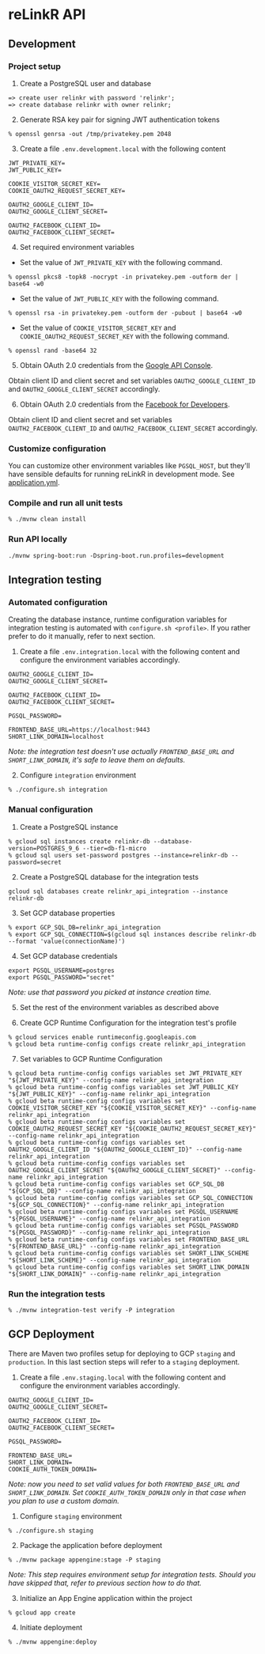 # reLinkR API

## Development

### Project setup

1. Create a PostgreSQL user and database
```
=> create user relinkr with password 'relinkr';
=> create database relinkr with owner relinkr;
```

2. Generate RSA key pair for signing JWT authentication tokens
```
% openssl genrsa -out /tmp/privatekey.pem 2048
```

3. Create a file `.env.development.local` with the following content

```
JWT_PRIVATE_KEY=
JWT_PUBLIC_KEY=

COOKIE_VISITOR_SECRET_KEY=
COOKIE_OAUTH2_REQUEST_SECRET_KEY=

OAUTH2_GOOGLE_CLIENT_ID=
OAUTH2_GOOGLE_CLIENT_SECRET=

OAUTH2_FACEBOOK_CLIENT_ID=
OAUTH2_FACEBOOK_CLIENT_SECRET=
```

4. Set required environment variables

- Set the value of `JWT_PRIVATE_KEY` with the following command.

```
% openssl pkcs8 -topk8 -nocrypt -in privatekey.pem -outform der | base64 -w0
```

- Set the value of `JWT_PUBLIC_KEY` with the following command.

```
% openssl rsa -in privatekey.pem -outform der -pubout | base64 -w0
```

- Set the value of `COOKIE_VISITOR_SECRET_KEY` and `COOKIE_OAUTH2_REQUEST_SECRET_KEY` with the following command.

```
% openssl rand -base64 32
```

5. Obtain OAuth 2.0 credentials from the [Google API Console](https://console.developers.google.com/apis/credentials).

Obtain client ID and client secret and set variables `OAUTH2_GOOGLE_CLIENT_ID` and `OAUTH2_GOOGLE_CLIENT_SECRET` accordingly.

6. Obtain OAuth 2.0 credentials from the [Facebook for Developers](https://developers.facebook.com/apps/).

Obtain client ID and client secret and set variables `OAUTH2_FACEBOOK_CLIENT_ID` and `OAUTH2_FACEBOOK_CLIENT_SECRET` accordingly.

### Customize configuration

You can customize other environment variables like `PGSQL_HOST`, but they'll have sensible defaults for running reLinkR in development mode.
See [application.yml](src/main/resources/application.yml).

### Compile and run all unit tests

```
% ./mvnw clean install
```

### Run API locally
```
./mvnw spring-boot:run -Dspring-boot.run.profiles=development
```

## Integration testing

### Automated configuration

Creating the database instance, runtime configuration variables for integration testing is automated
with `configure.sh <profile>`. If you rather prefer to do it manually, refer to next section.

1. Create a file `.env.integration.local` with the following content and configure the environment
variables accordingly. 

```
OAUTH2_GOOGLE_CLIENT_ID=
OAUTH2_GOOGLE_CLIENT_SECRET=

OAUTH2_FACEBOOK_CLIENT_ID=
OAUTH2_FACEBOOK_CLIENT_SECRET=

PGSQL_PASSWORD=

FRONTEND_BASE_URL=https://localhost:9443
SHORT_LINK_DOMAIN=localhost
```

_Note: the integration test doesn't use actually `FRONTEND_BASE_URL` and `SHORT_LINK_DOMAIN`,
it's safe to leave them on defaults._ 

2. Configure `integration` environment

```
% ./configure.sh integration
```

### Manual configuration

1. Create a PostgreSQL instance

```
% gcloud sql instances create relinkr-db --database-version=POSTGRES_9_6 --tier=db-f1-micro
% gcloud sql users set-password postgres --instance=relinkr-db --password=secret
```

2. Create a PostgreSQL database for the integration tests

```
gcloud sql databases create relinkr_api_integration --instance relinkr-db
```

3. Set GCP database properties

```
% export GCP_SQL_DB=relinkr_api_integration
% export GCP_SQL_CONNECTION=$(gcloud sql instances describe relinkr-db --format 'value(connectionName)')
```

4. Set GCP database credentials

```
export PGSQL_USERNAME=postgres
export PGSQL_PASSWORD="secret"
```

_Note: use that password you picked at instance creation time._
 
5. Set the rest of the environment variables as described above

6. Create GCP Runtime Configuration for the integration test's profile

```
% gcloud services enable runtimeconfig.googleapis.com
% gcloud beta runtime-config configs create relinkr_api_integration
```

7. Set variables to GCP Runtime Configuration

```
% gcloud beta runtime-config configs variables set JWT_PRIVATE_KEY "${JWT_PRIVATE_KEY}" --config-name relinkr_api_integration
% gcloud beta runtime-config configs variables set JWT_PUBLIC_KEY "${JWT_PUBLIC_KEY}" --config-name relinkr_api_integration
% gcloud beta runtime-config configs variables set COOKIE_VISITOR_SECRET_KEY "${COOKIE_VISITOR_SECRET_KEY}" --config-name relinkr_api_integration
% gcloud beta runtime-config configs variables set COOKIE_OAUTH2_REQUEST_SECRET_KEY "${COOKIE_OAUTH2_REQUEST_SECRET_KEY}" --config-name relinkr_api_integration
% gcloud beta runtime-config configs variables set OAUTH2_GOOGLE_CLIENT_ID "${OAUTH2_GOOGLE_CLIENT_ID}" --config-name relinkr_api_integration
% gcloud beta runtime-config configs variables set OAUTH2_GOOGLE_CLIENT_SECRET "${OAUTH2_GOOGLE_CLIENT_SECRET}" --config-name relinkr_api_integration
% gcloud beta runtime-config configs variables set GCP_SQL_DB "${GCP_SQL_DB}" --config-name relinkr_api_integration
% gcloud beta runtime-config configs variables set GCP_SQL_CONNECTION "${GCP_SQL_CONNECTION}" --config-name relinkr_api_integration
% gcloud beta runtime-config configs variables set PGSQL_USERNAME "${PGSQL_USERNAME}" --config-name relinkr_api_integration
% gcloud beta runtime-config configs variables set PGSQL_PASSWORD "${PGSQL_PASSWORD}" --config-name relinkr_api_integration
% gcloud beta runtime-config configs variables set FRONTEND_BASE_URL "${FRONTEND_BASE_URL}" --config-name relinkr_api_integration
% gcloud beta runtime-config configs variables set SHORT_LINK_SCHEME "${SHORT_LINK_SCHEME}" --config-name relinkr_api_integration
% gcloud beta runtime-config configs variables set SHORT_LINK_DOMAIN "${SHORT_LINK_DOMAIN}" --config-name relinkr_api_integration
```

### Run the integration tests

```
% ./mvnw integration-test verify -P integration
```

## GCP Deployment

There are Maven two profiles setup for deploying to GCP `staging` and `production`. In this last section
steps will refer to a `staging` deployment.

1. Create a file `.env.staging.local` with the following content and configure the environment
variables accordingly. 

```
OAUTH2_GOOGLE_CLIENT_ID=
OAUTH2_GOOGLE_CLIENT_SECRET=

OAUTH2_FACEBOOK_CLIENT_ID=
OAUTH2_FACEBOOK_CLIENT_SECRET=

PGSQL_PASSWORD=

FRONTEND_BASE_URL=
SHORT_LINK_DOMAIN=
COOKIE_AUTH_TOKEN_DOMAIN=
```

_Note: now you need to set valid values for both `FRONTEND_BASE_URL` and `SHORT_LINK_DOMAIN`. Set
`COOKIE_AUTH_TOKEN_DOMAIN` only in that case when you plan to use a custom domain._


1. Configure `staging` environment

```
% ./configure.sh staging
```

2. Package the application before deployment

```
% ./mvnw package appengine:stage -P staging
```

_Note: This step requires environment setup for integration tests. Should you have skipped that,
refer to previous section how to do that._

3. Initialize an App Engine application within the project

```
% gcloud app create
```

4. Initiate deployment

```
% ./mvnw appengine:deploy
```
